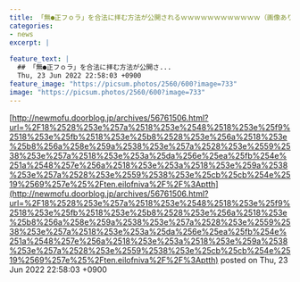 ```yaml
---
title: 「無●正フｏラ」を合法に拝む方法が公開されるｗｗｗｗｗｗｗｗｗｗｗｗ（画像あり）
categories:
- news
excerpt: |
  
feature_text: |
  ## 「無●正フｏラ」を合法に拝む方法が公開さ...
  Thu, 23 Jun 2022 22:58:03 +0900
feature_image: "https://picsum.photos/2560/600?image=733"
image: "https://picsum.photos/2560/600?image=733"
---
```


[http://newmofu.doorblog.jp/archives/56761506.html?url=%2F18%2528%253e%257a%2518%253e%2548%2518%253e%25f9%2518%253e%25fb%2518%253e%25b8%2528%253e%256a%2518%253e%25b8%256a%258e%259a%2538%253e%257a%2528%253e%2559%2538%253e%257a%2518%253e%253a%25da%256e%25ea%25fb%254e%251a%2548%257e%256a%2518%253e%253a%2518%253e%259a%2538%253e%257a%2528%253e%2559%2538%253e%25cb%25cb%254e%2519%2569%257e%25%2Ften.eilofniva%2F%2F%3Aptth](http://newmofu.doorblog.jp/archives/56761506.html?url=%2F18%2528%253e%257a%2518%253e%2548%2518%253e%25f9%2518%253e%25fb%2518%253e%25b8%2528%253e%256a%2518%253e%25b8%256a%258e%259a%2538%253e%257a%2528%253e%2559%2538%253e%257a%2518%253e%253a%25da%256e%25ea%25fb%254e%251a%2548%257e%256a%2518%253e%253a%2518%253e%259a%2538%253e%257a%2528%253e%2559%2538%253e%25cb%25cb%254e%2519%2569%257e%25%2Ften.eilofniva%2F%2F%3Aptth)
posted on Thu, 23 Jun 2022 22:58:03 +0900

<!--more-->


